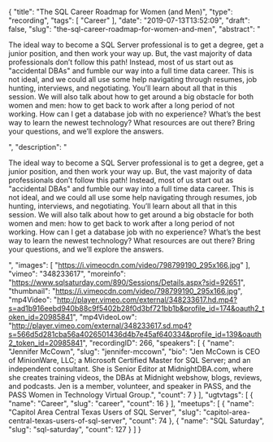 {
  "title": "The SQL Career Roadmap for Women (and Men)",
  "type": "recording",
  "tags": [
    "Career"
  ],
  "date": "2019-07-13T13:52:09",
  "draft": false,
  "slug": "the-sql-career-roadmap-for-women-and-men",
  "abstract": "<p>The ideal way to become a SQL Server professional is to get a degree, get a junior position, and then work your way up. But, the vast majority of data professionals don’t follow this path! Instead, most of us start out as \"accidental DBAs\" and fumble our way into a full time data career. This is not ideal, and we could all use some help navigating through resumes, job hunting, interviews, and negotiating. You’ll learn about all that in this session. We will also talk about how to get around a big obstacle for both women and men: how to get back to work after a long period of not working. How can I get a database job with no experience? What’s the best way to learn the newest technology? What resources are out there? Bring your questions, and we’ll explore the answers.</p>",
  "description": "<p>The ideal way to become a SQL Server professional is to get a degree, get a junior position, and then work your way up. But, the vast majority of data professionals don’t follow this path! Instead, most of us start out as \"accidental DBAs\" and fumble our way into a full time data career. This is not ideal, and we could all use some help navigating through resumes, job hunting, interviews, and negotiating. You’ll learn about all that in this session. We will also talk about how to get around a big obstacle for both women and men: how to get back to work after a long period of not working. How can I get a database job with no experience? What’s the best way to learn the newest technology? What resources are out there? Bring your questions, and we’ll explore the answers.</p>",
  "images": [
    "https://i.vimeocdn.com/video/798799190_295x166.jpg"
  ],
  "vimeo": "348233617",
  "moreinfo": "https://www.sqlsaturday.com/890/Sessions/Details.aspx?sid=92651",
  "thumbnail": "https://i.vimeocdn.com/video/798799190_295x166.jpg",
  "mp4Video": "http://player.vimeo.com/external/348233617.hd.mp4?s=ad1b916eebd940b88c9f5402b28f0d3bf721bb1b&profile_id=174&oauth2_token_id=20985841",
  "mp4VideoLow": "http://player.vimeo.com/external/348233617.sd.mp4?s=566d5d281cba56a4026501436d4b7e45af640334&profile_id=139&oauth2_token_id=20985841",
  "recordingID": 266,
  "speakers": [
    {
      "name": "Jennifer McCown",
      "slug": "jennifer-mccown",
      "bio": "Jen McCown is CEO of MinionWare, LLC; a Microsoft Certified Master for SQL Server; and an independent consultant. She is Senior Editor at MidnightDBA.com, where she creates training videos, the DBAs at Midnight webshow, blogs, reviews, and podcasts. Jen is a member, volunteer, and speaker in PASS, and the PASS Women in Technology Virtual Group.",
      "count": 7
    }
  ],
  "ugtvtags": [
    {
      "name": "Career",
      "slug": "career",
      "count": 16
    }
  ],
  "meetups": [
    {
      "name": "Capitol Area Central Texas Users of SQL Server",
      "slug": "capitol-area-central-texas-users-of-sql-server",
      "count": 74
    },
    {
      "name": "SQL Saturday",
      "slug": "sql-saturday",
      "count": 127
    }
  ]
}